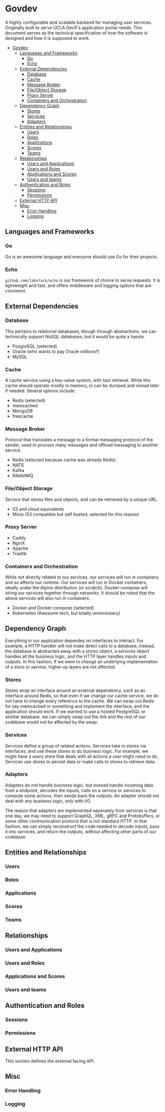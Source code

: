 # Govdev

A highly configurable and scalable backend for managing user services.
Originally built to serve UCLA DevX's application portal needs. This document
serves as the technical specification of how the software is designed and how it
is supposed to work.
- [Govdev](#govdev)
  * [Languages and Frameworks](#languages-and-frameworks)
    + [Go](#go)
    + [Echo](#echo)
  * [External Dependencies](#external-dependencies)
    + [Database](#database)
    + [Cache](#cache)
    + [Message Broker](#message-broker)
    + [File/Object Storage](#file-object-storage)
    + [Proxy Server](#proxy-server)
    + [Containers and Orchestration](#containers-and-orchestration)
  * [Dependency Graph](#dependency-graph)
    + [Stores](#stores)
    + [Services](#services)
    + [Adapters](#adapters)
  * [Entities and Relationships](#entities-and-relationships)
    + [Users](#users)
    + [Roles](#roles)
    + [Applications](#applications)
    + [Scores](#scores)
    + [Teams](#teams)
  * [Relationships](#relationships)
    + [Users and Applications](#users-and-applications)
    + [Users and Roles](#users-and-roles)
    + [Applications and Scores](#applications-and-scores)
    + [Users and teams](#users-and-teams)
  * [Authentication and Roles](#authentication-and-roles)
    + [Sessions](#sessions)
    + [Permissions](#permissions)
  * [External HTTP API](#external-http-api)
  * [Misc](#misc)
    + [Error Handling](#error-handling)
    + [Logging](#logging)

## Languages and Frameworks

### Go

Go is an awesome language and everyone should use Go for their projects.

### Echo
`github.com/labstack/echo` is our framework of choice to serve requests. It is
lightweight and fast, and offers middleware and logging options that are
conviennt.

## External Dependencies

### Database

This pertains to relational databases, though through abstractions, we can
technically support NoSQL databases, but it would be quite a hassle.

* PosgreSQL (selected)
* Oracle (who wants to pay Oracle millions?)
* MySQL

### Cache

A cache service using a key-value system, with fast retrievel. While this cache
should operate mostly in memory, in can be dumped and reread later if needed.
Several options include:

* Redis (selected)
* memcached
* MongoDB
* freecache

### Message Broker

Protocol that translates a message to a formal messaging protocol of the sender,
used to process many messages and offload messaging to another service.

* Redis (selected because cache was already Redis)
* NATS
* Kafka
* RAbbitMQ

### File/Object Storage

Service that stores files and objects, and can be retrieved by a unique URL.

* S3 and cloud equivalents
* Minio (S3 compatible but self hosted, selected for this reason)

### Proxy Server

* Caddy
* NginX
* Apache
* Traefik

### Containers and Orchestration

While not directly related to our services, our services will run in containers
and so affects our runtime. Our services will run in Docker containers, ideally
under the Alpine distribution (or scratch). Docker-compose will string our
services together through networks. It should be noted that the above services
will also run in containers.

* Docker and Docker-compose (selected)
* Kubernetes (Awesome tech, but totally unnecessary)

## Dependency Graph

Everything in our application dependes on interfaces to interact. For example, a
HTTP handler will not make direct calls to a database; instead, the database is
abstracted away with a stores object, a services object handles all the business
logic, and the HTTP layer handles inputs and outputs. In this fashion, if we
were to change an underlying implementation of a store or service, higher up
layers are not affected.

### Stores

Stores wrap an interface around an external dependency, such as an interface
around Redis, so that even if we change our cache service, we do not have to
change every reference to the cache. We can swap out Redis for say memcached or
something and implement the interface, and the application should work. If we
wanted to use a hosted PostgreSQL or similiar database, we can simply swap out
the link and the rest of our codebase would not be affected by the swap.

### Services

Services define a group of related actions. Services take in stores via
interfaces, and use these stores to do business logic. For example, we might
have a users store that deals with all actions a user might need to do. Services
use stores to persist data or make calls to stores to retrieve data. 

### Adapters

Adapters do not handle business logic, but instead handle incoming data from a
endpoint, decodes the inputs, calls on a service or services to compute some
actions, then sends back the outputs. An adapter should not deal with any
business logic, only with I/O.

The reason that adapters are implemented separately from services is that one
day, we may need to support GraphQL, XML, gRPC and Protobuffers, or some other 
communication protocol that is not standard HTTP. In that fashion, we can simply
reconstruct the code needed to decode inputs, pass it into services, and return
the outputs, without affecting other parts of our codebase.

## Entities and Relationships

### Users

### Roles

### Applications

### Scores

### Teams

## Relationships

### Users and Applications

### Users and Roles

### Applications and Scores

### Users and teams

## Authentication and Roles

### Sessions

### Permissions 

## External HTTP API

This section defines the external facing API.

## Misc

### Error Handling

### Logging
